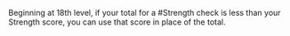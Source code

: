 Beginning at 18th level, if your total for a #Strength check is less than your Strength score, you can use that score in place of the total.
